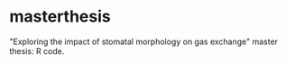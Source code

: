 # masterthesis
"Exploring the impact of stomatal morphology on gas exchange" master thesis: R code.

